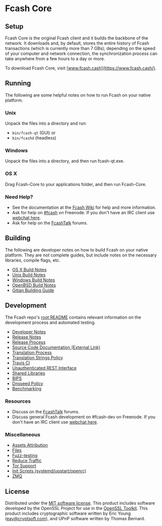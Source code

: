 Fcash Core
=============

Setup
---------------------
Fcash Core is the original Fcash client and it builds the backbone of the network. It downloads and, by default, stores the entire history of Fcash transactions (which is currently more than 7 GBs); depending on the speed of your computer and network connection, the synchronization process can take anywhere from a few hours to a day or more.

To download Fcash Core, visit [www.fcash.cash](https://www.fcash.cash/).

Running
---------------------
The following are some helpful notes on how to run Fcash on your native platform.

### Unix

Unpack the files into a directory and run:

- `bin/fcash-qt` (GUI) or
- `bin/fcashd` (headless)

### Windows

Unpack the files into a directory, and then run fcash-qt.exe.

### OS X

Drag Fcash-Core to your applications folder, and then run Fcash-Core.

### Need Help?

* See the documentation at the [Fcash Wiki](https://explorer.fcash.cash/)
for help and more information.
* Ask for help on [#fcash](http://webchat.freenode.net?channels=fcash) on Freenode. If you don't have an IRC client use [webchat here](http://webchat.freenode.net?channels=fcash).
* Ask for help on the [FcashTalk](https://fcashtalk.io/) forums.

Building
---------------------
The following are developer notes on how to build Fcash on your native platform. They are not complete guides, but include notes on the necessary libraries, compile flags, etc.

- [OS X Build Notes](build-osx.md)
- [Unix Build Notes](build-unix.md)
- [Windows Build Notes](build-windows.md)
- [OpenBSD Build Notes](build-openbsd.md)
- [Gitian Building Guide](gitian-building.md)

Development
---------------------
The Fcash repo's [root README](/README.md) contains relevant information on the development process and automated testing.

- [Developer Notes](developer-notes.md)
- [Release Notes](release-notes.md)
- [Release Process](release-process.md)
- [Source Code Documentation (External Link)](https://dev.visucore.com/fcash/doxygen/)
- [Translation Process](translation_process.md)
- [Translation Strings Policy](translation_strings_policy.md)
- [Travis CI](travis-ci.md)
- [Unauthenticated REST Interface](REST-interface.md)
- [Shared Libraries](shared-libraries.md)
- [BIPS](bips.md)
- [Dnsseed Policy](dnsseed-policy.md)
- [Benchmarking](benchmarking.md)

### Resources
* Discuss on the [FcashTalk](https://fcashtalk.io/) forums.
* Discuss general Fcash development on #fcash-dev on Freenode. If you don't have an IRC client use [webchat here](http://webchat.freenode.net/?channels=fcash-dev).

### Miscellaneous
- [Assets Attribution](assets-attribution.md)
- [Files](files.md)
- [Fuzz-testing](fuzzing.md)
- [Reduce Traffic](reduce-traffic.md)
- [Tor Support](tor.md)
- [Init Scripts (systemd/upstart/openrc)](init.md)
- [ZMQ](zmq.md)

License
---------------------
Distributed under the [MIT software license](/COPYING).
This product includes software developed by the OpenSSL Project for use in the [OpenSSL Toolkit](https://www.openssl.org/). This product includes
cryptographic software written by Eric Young ([eay@cryptsoft.com](mailto:eay@cryptsoft.com)), and UPnP software written by Thomas Bernard.
